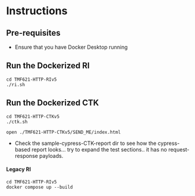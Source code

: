 # Instructions

## Pre-requisites
- Ensure that you have Docker Desktop running


## Run the Dockerized RI 
```shell
cd TMF621-HTTP-RIv5
./ri.sh
```

## Run the Dockerized CTK
```shell
cd TMF621-HTTP-CTKv5
./ctk.sh
```

```shell
open ./TMF621-HTTP-CTKv5/SEND_ME/index.html
```
- Check the sample-cypress-CTK-report dir to see how the cypress-based report looks... try to expand the test sections.. it has no request-response payloads.

#### Legacy RI
```shell
cd TMF621-HTTP-RIv5
docker compose up --build
```